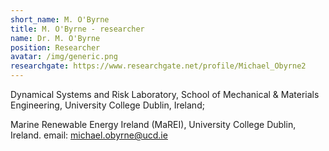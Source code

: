 ```yaml
---
short_name: M. O'Byrne
title: M. O'Byrne - researcher
name: Dr. M. O'Byrne
position: Researcher
avatar: /img/generic.png
researchgate: https://www.researchgate.net/profile/Michael_Obyrne2
---
```


Dynamical Systems and Risk Laboratory,
School of Mechanical & Materials Engineering,
University College Dublin, Ireland;

Marine Renewable Energy Ireland (MaREI),
University College Dublin, Ireland.
email: michael.obyrne@ucd.ie 